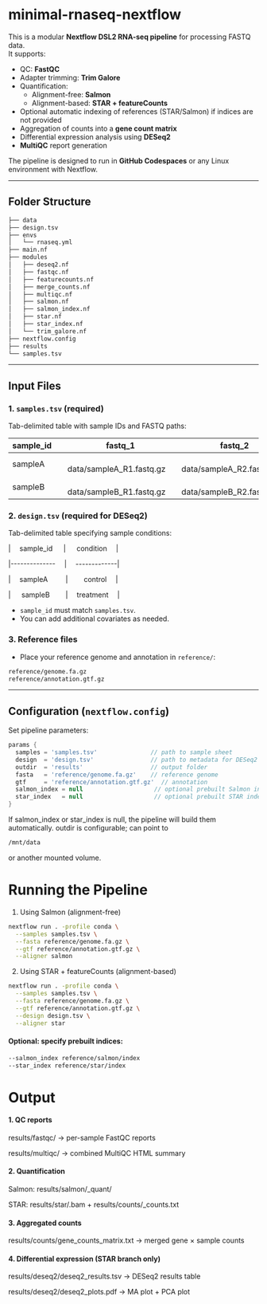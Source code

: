 # minimal-rnaseq-nextflow


This is a modular **Nextflow DSL2 RNA-seq pipeline** for processing FASTQ data.  
It supports:

- QC: **FastQC**  
- Adapter trimming: **Trim Galore**  
- Quantification:
  - Alignment-free: **Salmon**
  - Alignment-based: **STAR + featureCounts**  
- Optional automatic indexing of references (STAR/Salmon) if indices are not provided  
- Aggregation of counts into a **gene count matrix**  
- Differential expression analysis using **DESeq2**  
- **MultiQC** report generation

The pipeline is designed to run in **GitHub Codespaces** or any Linux environment with Nextflow.

---

## Folder Structure

```bash
├── data
├── design.tsv
├── envs
│   └── rnaseq.yml
├── main.nf
├── modules
│   ├── deseq2.nf
│   ├── fastqc.nf
│   ├── featurecounts.nf
│   ├── merge_counts.nf
│   ├── multiqc.nf
│   ├── salmon.nf
│   ├── salmon_index.nf
│   ├── star.nf
│   ├── star_index.nf
│   └── trim_galore.nf
├── nextflow.config
├── results
└── samples.tsv
```


---

## Input Files

### 1. `samples.tsv` (required)

Tab-delimited table with sample IDs and FASTQ paths:


|sample_id&emsp;|&emsp;fastq_1&emsp;|&emsp;fastq_2|  
|---------------|-------------------|-------------|
|sampleA&emsp;|&emsp;data/sampleA_R1.fastq.gz&emsp;|&emsp;data/sampleA_R2.fastq.gz| 
|sampleB&emsp;|&emsp;data/sampleB_R1.fastq.gz&emsp;|&emsp;data/sampleB_R2.fastq.gz|


### 2. `design.tsv` (required for DESeq2)

Tab-delimited table specifying sample conditions:

|&emsp; sample_id &emsp; | &emsp; condition &emsp;|  

|--------------&emsp; | &emsp;-------------| 

|&emsp; sampleA &emsp;  &emsp;|&emsp; &emsp;control &emsp;| 

| &emsp; sampleB&emsp; &emsp;| &emsp;treatment &emsp;|


- `sample_id` must match `samples.tsv`.
- You can add additional covariates as needed.

### 3. Reference files

- Place your reference genome and annotation in `reference/`:

```bash
reference/genome.fa.gz
reference/annotation.gtf.gz
````


---

## Configuration (`nextflow.config`)

Set pipeline parameters:

```groovy
params {
  samples = 'samples.tsv'               // path to sample sheet
  design  = 'design.tsv'                // path to metadata for DESeq2
  outdir  = 'results'                   // output folder
  fasta   = 'reference/genome.fa.gz'    // reference genome
  gtf     = 'reference/annotation.gtf.gz'  // annotation
  salmon_index = null                    // optional prebuilt Salmon index
  star_index   = null                    // optional prebuilt STAR index
}
```

If salmon_index or star_index is null, the pipeline will build them automatically.
outdir is configurable; can point to 
```bash 
/mnt/data
``` 
or another mounted volume.

# Running the Pipeline

1. Using Salmon (alignment-free)

```bash
nextflow run . -profile conda \
  --samples samples.tsv \
  --fasta reference/genome.fa.gz \
  --gtf reference/annotation.gtf.gz \
  --aligner salmon
```

2. Using STAR + featureCounts (alignment-based)

```bash
nextflow run . -profile conda \
  --samples samples.tsv \
  --fasta reference/genome.fa.gz \
  --gtf reference/annotation.gtf.gz \
  --design design.tsv \
  --aligner star
```

#### Optional: specify prebuilt indices:

```bash
--salmon_index reference/salmon/index
--star_index reference/star/index
```

# Output
#### 1. QC reports

results/fastqc/ → per-sample FastQC reports

results/multiqc/ → combined MultiQC HTML summary

#### 2. Quantification

Salmon: results/salmon/<sample>_quant/

STAR: results/star/<sample>.bam + results/counts/<sample>_counts.txt

#### 3. Aggregated counts

results/counts/gene_counts_matrix.txt → merged gene × sample counts

#### 4. Differential expression (STAR branch only)

results/deseq2/deseq2_results.tsv → DESeq2 results table

results/deseq2/deseq2_plots.pdf → MA plot + PCA plot